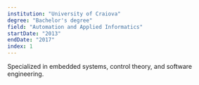 ```yaml
---
institution: "University of Craiova"
degree: "Bachelor's degree"
field: "Automation and Applied Informatics"
startDate: "2013"
endDate: "2017"
index: 1
---
```


Specialized in embedded systems, control theory, and software engineering.
